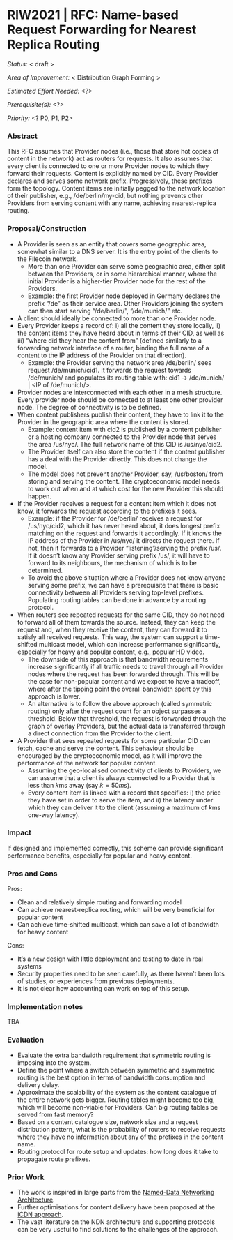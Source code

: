 # RIW2021 | RFC: Name-based Request Forwarding for Nearest Replica Routing

_Status:_ < draft >

_Area of Improvement:_ < Distribution Graph Forming >

_Estimated Effort Needed:_ <?>

_Prerequisite(s):_ <?>

_Priority:_ <? P0, P1, P2>


### Abstract


This RFC assumes that Provider nodes (i.e., those that store hot copies of content in the network) act as routers for requests. It also assumes that every client is connected to one or more Provider nodes to which they forward their requests. Content is explicitly named by CID. Every Provider declares and serves some network prefix. Progressively, these prefixes form the topology. Content items are initially pegged to the network location of their publisher, e.g., /de/berlin/my-cid, but  nothing prevents other Providers from serving content with any name, achieving nearest-replica routing.

### Proposal/Construction

- A Provider is seen as an entity that covers some geographic area, somewhat similar to a DNS server. It is the entry point of the clients to the Filecoin network.
  - More than one Provider can serve some geographic area, either split between the Providers, or in some hierarchical manner, where the initial Provider is a higher-tier Provider node for the rest of the Providers.
  - Example: the first Provider node deployed in Germany declares the prefix “/de” as their service area. Other Providers joining the system can then start serving “/de/berlin/”, “/de/munich/” etc.
- A client should ideally be connected to more than one Provider node.
- Every Provider keeps a record of: i) all the content they store locally, ii) the content items they have heard about in terms of their CID, as well as iii) “where did they hear the content from” (defined similarly to a forwarding network interface of a router, binding the full name of a content to the IP address of the Provider on that direction).
  - Example: the Provider serving the network area /de/berlin/ sees request /de/munich/cid1. It forwards the request towards /de/munich/ and populates its routing table with: cid1 -> /de/munich/ | <IP of /de/munich/>.
- Provider nodes are interconnected with each other in a mesh structure. Every provider node should be connected to at least one other provider node. The degree of connectivity is to be defined.
- When content publishers publish their content, they have to link it to the Provider in the geographic area where the content is stored.
  - Example: content item with cid2 is published by a content publisher or a hosting company connected to the Provider node that serves the area /us/nyc/. The full network name of this CID is /us/nyc/cid2.
  - The Provider itself can also store the content if the content publisher has a deal with the Provider directly. This does not change the model.
  - The model does not prevent another Provider, say, /us/boston/ from storing and serving the content. The cryptoeconomic model needs to work out when and at which cost for the new Provider this should happen.
- If the Provider receives a request for a content item which it does not know, it forwards the request according to the prefixes it sees.
  - Example: if the Provider for /de/berlin/ receives a request for /us/nyc/cid2, which it has never heard about, it does longest prefix matching on the request and forwards it accordingly. If it knows the IP address of the Provider in /us/nyc/ it directs the request there. If not, then it forwards to a Provider “listening”/serving the prefix /us/. If it doesn’t know any Provider serving prefix /us/, it will have to forward to its neighbours, the mechanism of which is to be determined.
  - To avoid the above situation where a Provider does not know anyone serving some prefix, we can have a prerequisite that there is basic connectivity between all Providers serving top-level prefixes. Populating routing tables can be done in advance by a routing protocol.
- When routers see repeated requests for the same CID, they do not need to forward all of them towards the source. Instead, they can keep the request and, when they receive the content, they can forward it to satisfy all received requests. This way, the system can support a time-shifted multicast model, which can increase performance significantly, especially for heavy and popular content, e.g., popular HD video.
  - The downside of this approach is that bandwidth requirements increase significantly if all traffic needs to travel through all Provider nodes where the request has been forwarded through. This will be the case for non-popular content and we expect to have a tradeoff, where after the tipping point the overall bandwidth spent by this approach is lower.
  - An alternative is to follow the above approach (called symmetric routing) only after the request count for an object surpasses a threshold. Below that threshold, the request is forwarded through the graph of overlay Providers, but the actual data is transferred through a direct connection from the Provider to the client.
- A Provider that sees repeated requests for some particular CID can fetch, cache and serve the content. This behaviour should be encouraged by the cryptoeconomic model, as it will improve the performance of the network for popular content.
  - Assuming the geo-localised connectivity of clients to Providers, we can assume that a client is always connected to a Provider that is less than $k$ms away (say $k=50ms$).
  - Every content item is linked with a record that specifies: i) the price they have set in order to serve the item, and ii) the latency under which they can deliver it to the client (assuming a maximum of $k$ms one-way latency).

### Impact

If designed and implemented correctly, this scheme can provide significant performance benefits, especially for popular and heavy content.

### Pros and Cons

Pros:

- Clean and relatively simple routing and forwarding model
- Can achieve nearest-replica routing, which will be very beneficial for popular content
- Can achieve time-shifted multicast, which can save a lot of bandwidth for heavy content


Cons:
- It’s a new design with little deployment and testing to date in real systems
- Security properties need to be seen carefully, as there haven’t been lots of studies, or experiences from previous deployments.
- It is not clear how accounting can work on top of this setup.

### Implementation notes

TBA

### Evaluation

- Evaluate the extra bandwidth requirement that symmetric routing is imposing into the system.
- Define the point where a switch between symmetric and asymmetric routing is the best option in terms of bandwidth consumption and delivery delay.
- Approximate the scalability of the system as the content catalogue of the entire network gets bigger. Routing tables might become too big, which will become non-viable for Providers. Can big routing tables be served from fast memory?
- Based on a content catalogue size, network size and a request distribution pattern, what is the probability of routers to receive requests where they have no information about any of the prefixes in the content name.
- Routing protocol for route setup and updates: how long does it take to propagate route prefixes.

### Prior Work

- The work is inspired in large parts from the [Named-Data Networking Architecture](https://dl.acm.org/doi/pdf/10.1145/2656877.2656887).
- Further optimisations for content delivery have been proposed at the [iCDN approach](https://dl.acm.org/doi/pdf/10.1145/3405656.3418716).
- The vast literature on the NDN architecture and supporting protocols can be very useful to find solutions to the challenges of the approach.
